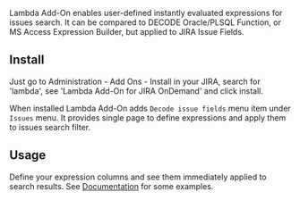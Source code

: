 Lambda Add-On enables user-defined instantly evaluated expressions for issues search. It can be compared to DECODE Oracle/PLSQL Function, or MS Access Expression Builder, but applied to JIRA Issue Fields.

## Install

Just go to Administration - Add Ons - Install in your JIRA, search for 'lambda', see 'Lambda Add-On for JIRA OnDemand' and click install.

When installed Lambda Add-On adds `Decode issue fields` menu item under `Issues` menu. It provides single page to define expressions and apply them to issues search filter.

## Usage

Define your expression columns and see them immediately applied to search results. See [Documentation](wiki/Examples.html) for some examples.